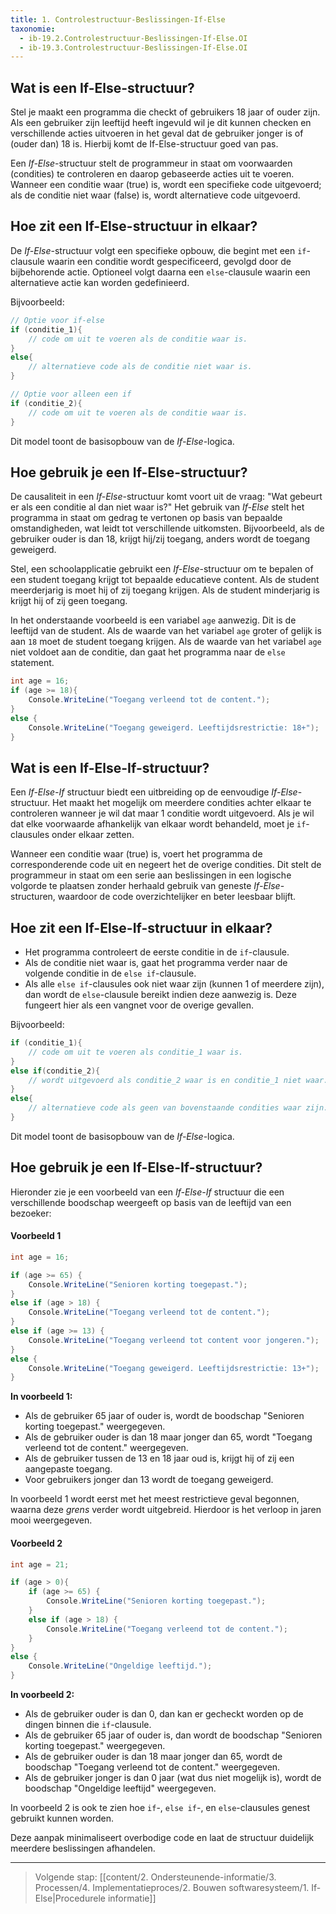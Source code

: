 ```yaml
---
title: 1. Controlestructuur-Beslissingen-If-Else
taxonomie:
  - ib-19.2.Controlestructuur-Beslissingen-If-Else.OI
  - ib-19.3.Controlestructuur-Beslissingen-If-Else.OI
---
```


## Wat is een If-Else-structuur?
Stel je maakt een programma die checkt of gebruikers 18 jaar of ouder zijn. Als een gebruiker zijn leeftijd heeft ingevuld wil je dit kunnen checken en verschillende acties uitvoeren in het geval dat de gebruiker jonger is of (ouder dan) 18 is. Hierbij komt de If-Else-structuur goed van pas.

Een *If-Else*-structuur stelt de programmeur in staat om voorwaarden (condities) te controleren en daarop gebaseerde acties uit te voeren. Wanneer een conditie waar (true) is, wordt een specifieke code uitgevoerd; als de conditie niet waar (false) is, wordt alternatieve code uitgevoerd.
## Hoe zit een If-Else-structuur in elkaar?
De *If-Else*-structuur volgt een specifieke opbouw, die begint met een `if`-clausule waarin een conditie wordt gespecificeerd, gevolgd door de bijbehorende actie. Optioneel volgt daarna een `else`-clausule waarin een alternatieve actie kan worden gedefinieerd. 

Bijvoorbeeld:
```C#
// Optie voor if-else
if (conditie_1){
	// code om uit te voeren als de conditie waar is.
}
else{
    // alternatieve code als de conditie niet waar is.
}

// Optie voor alleen een if
if (conditie_2){
	// code om uit te voeren als de conditie waar is.
}
```
  Dit model toont de basisopbouw van de *If-Else*-logica.

## Hoe gebruik je een If-Else-structuur?
De causaliteit in een *If-Else*-structuur komt voort uit de vraag: "Wat gebeurt er als een conditie al dan niet waar is?" Het gebruik van *If-Else* stelt het programma in staat om gedrag te vertonen op basis van bepaalde omstandigheden, wat leidt tot verschillende uitkomsten. Bijvoorbeeld, als de gebruiker ouder is dan 18, krijgt hij/zij toegang, anders wordt de toegang geweigerd.

Stel, een schoolapplicatie gebruikt een *If-Else*-structuur om te bepalen of een student toegang krijgt tot bepaalde educatieve content. Als de student meerderjarig is moet hij of zij toegang krijgen. Als de student minderjarig is krijgt hij of zij geen toegang.

In het onderstaande voorbeeld is een variabel `age` aanwezig. Dit is de leeftijd van de student.
Als de waarde van het variabel `age` groter of gelijk is aan `18` moet de student toegang krijgen.
Als de waarde van het variabel `age` niet voldoet aan de conditie, dan gaat het programma naar de `else` statement.
```C#
int age = 16;
if (age >= 18){
    Console.WriteLine("Toegang verleend tot de content.");
}
else {
    Console.WriteLine("Toegang geweigerd. Leeftijdsrestrictie: 18+");
}
```

## Wat is een If-Else-If-structuur?
Een *If-Else-If* structuur biedt een uitbreiding op de eenvoudige *If-Else*-structuur. Het maakt het mogelijk om meerdere condities achter elkaar te controleren wanneer je wil dat maar 1 conditie wordt uitgevoerd. Als je wil dat elke voorwaarde afhankelijk van elkaar wordt behandeld, moet je `if`-clausules onder elkaar zetten. 

Wanneer een conditie waar (true) is, voert het programma de corresponderende code uit en negeert het de overige condities. Dit stelt de programmeur in staat om een serie aan beslissingen in een logische volgorde te plaatsen zonder herhaald gebruik van geneste *If-Else*-structuren, waardoor de code overzichtelijker en beter leesbaar blijft.

## Hoe zit een If-Else-If-structuur in elkaar?
- Het programma controleert de eerste conditie in de `if`-clausule.
- Als de conditie niet waar is, gaat het programma verder naar de volgende conditie in de `else if`-clausule.
- Als alle `else if`-clausules ook niet waar zijn (kunnen 1 of meerdere zijn), dan wordt de `else`-clausule bereikt indien deze aanwezig is. Deze fungeert hier als een vangnet voor de overige gevallen.

Bijvoorbeeld:
```C#
if (conditie_1){
	// code om uit te voeren als conditie_1 waar is.
}
else if(conditie_2){
	// wordt uitgevoerd als conditie_2 waar is en conditie_1 niet waar.
}
else{
    // alternatieve code als geen van bovenstaande condities waar zijn.
}
```
  Dit model toont de basisopbouw van de *If-Else*-logica.

## Hoe gebruik je een If-Else-If-structuur?
Hieronder zie je een voorbeeld van een *If-Else-If* structuur die een verschillende boodschap weergeeft op basis van de leeftijd van een bezoeker:


#### Voorbeeld 1
```C#
int age = 16;

if (age >= 65) {
    Console.WriteLine("Senioren korting toegepast.");
}
else if (age > 18) {
    Console.WriteLine("Toegang verleend tot de content.");
}
else if (age >= 13) {
    Console.WriteLine("Toegang verleend tot content voor jongeren.");
}
else {
    Console.WriteLine("Toegang geweigerd. Leeftijdsrestrictie: 13+");
}
```

**In voorbeeld 1:**
- Als de gebruiker 65 jaar of ouder is, wordt de boodschap "Senioren korting toegepast." weergegeven.
- Als de gebruiker ouder is dan 18 maar jonger dan 65, wordt "Toegang verleend tot de content." weergegeven.
- Als de gebruiker tussen de 13 en 18 jaar oud is, krijgt hij of zij een aangepaste toegang.
- Voor gebruikers jonger dan 13 wordt de toegang geweigerd.

In voorbeeld 1 wordt eerst met het meest restrictieve geval begonnen, waarna deze *grens* verder wordt uitgebreid. Hierdoor is het verloop in jaren mooi weergegeven.

#### Voorbeeld 2
``` csharp
int age = 21;

if (age > 0){
	if (age >= 65) {
	    Console.WriteLine("Senioren korting toegepast.");
	}
	else if (age > 18) {
	    Console.WriteLine("Toegang verleend tot de content.");
	}
}
else {
    Console.WriteLine("Ongeldige leeftijd.");
}
```

**In voorbeeld 2:**
- Als de gebruiker ouder is dan 0, dan kan er gecheckt worden op de dingen binnen die `if`-clausule.
- Als de gebruiker 65 jaar of ouder is, dan wordt de boodschap "Senioren korting toegepast." weergegeven.
- Als de gebruiker ouder is dan 18 maar jonger dan 65, wordt de boodschap "Toegang verleend tot de content." weergegeven.
- Als de gebruiker jonger is dan 0 jaar (wat dus niet mogelijk is), wordt de boodschap "Ongeldige leeftijd" weergegeven.

In voorbeeld 2 is ook te zien hoe `if`-, `else if`-, en `else`-clausules genest gebruikt kunnen worden.

Deze aanpak minimaliseert overbodige code en laat de structuur duidelijk meerdere beslissingen afhandelen.

---
> Volgende stap: [[content/2. Ondersteunende-informatie/3. Processen/4. Implementatieproces/2. Bouwen softwaresysteem/1. If-Else|Procedurele informatie]]
